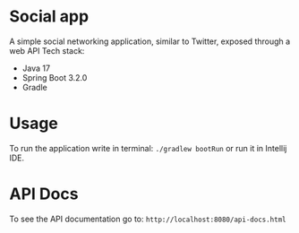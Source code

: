 # Social app
A simple social networking application, similar to Twitter, exposed through a web API
Tech stack:
- Java 17
- Spring Boot 3.2.0
- Gradle
# Usage
To run the application write in terminal:
```./gradlew bootRun```
or run it in Intellij IDE.
# API Docs
To see the API documentation go to:
``http://localhost:8080/api-docs.html``